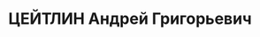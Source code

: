 ---
title: ЦЕЙТЛИН Андрей Григорьевич
description: 'Род. в 1899 г., Измаильский у-д, Бессарабская губ.,

  Приговорен: 27 декабря 1937 г.

  Приговор: ВМН'
---